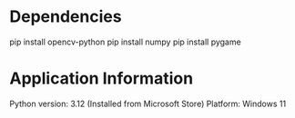 # Dependencies

pip install opencv-python
pip install numpy
pip install pygame

# Application Information

Python version: 3.12 (Installed from Microsoft Store)
Platform: Windows 11